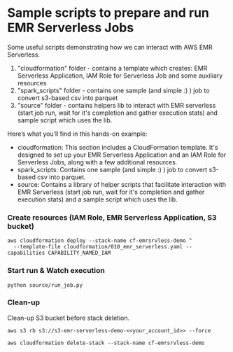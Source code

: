 # Sample scripts to prepare and run EMR Serverless Jobs

Some useful scripts demonstrating how we can interact with AWS EMR Serverless.

1. "cloudformation" folder - contains a template which creates: EMR Serverless Application, IAM Role for Serverless Job and some auxiliary resources
2. "spark_scripts" folder - contains one sample (and simple :) ) job to convert s3-based csv into parquet
3. "source" folder - contains helpers lib to interact with EMR serverless (start job run, wait for it's completion and gather execution stats) and sample script which uses the lib.

Here’s what you’ll find in this hands-on example:
* cloudformation: This section includes a CloudFormation template. It's designed to set up your EMR Serverless Application and an IAM Role for Serverless Jobs, along with a few additional resources.
* spark_scripts: Contains one sample (and simple :) ) job to convert s3-based csv into parquet.
* source: Contains a library of helper scripts that facilitate interaction with EMR Serverless (start job run, wait for it's completion and gather execution stats) and a sample script which uses the lib.

### Create resources (IAM Role, EMR Serverless Application, S3 bucket)
```
aws cloudformation deploy --stack-name cf-emrsrvless-demo ^
  --template-file cloudformation/010_emr_serverless.yaml --capabilities CAPABILITY_NAMED_IAM
```

### Start run & Watch execution
```
python source/run_job.py
```

### Clean-up

Clean-up S3 bucket before stack deletion.
```
aws s3 rb s3://s3-emr-serverless-demo-<<your_account_id>> --force
```

```
aws cloudformation delete-stack --stack-name cf-emrsrvless-demo
```